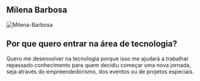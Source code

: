 ## Milena Barbosa 

![Milena-Barbosa](https://drive.google.com/file/d/1V5nleqBYW4iYENI9iaiIuXvaaVQsU7Os/view?usp=sharing)

## Por que quero entrar na área de tecnologia? 

Quero me desenvolver na tecnologia porque isso me ajudará a trabalhar repassado conhecimento para quem decidiu começar uma nova jornada, seja através do empreendedorismo, dos eventos ou de projetos especiais.